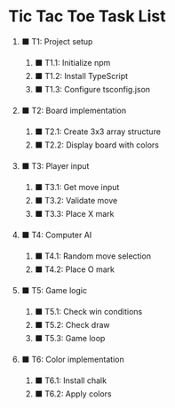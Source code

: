 # Tic Tac Toe Task List

1. ⬛ T1: Project setup
   1. ⬛ T1.1: Initialize npm
   2. ⬛ T1.2: Install TypeScript
   3. ⬛ T1.3: Configure tsconfig.json

2. ⬛ T2: Board implementation
   1. ⬛ T2.1: Create 3x3 array structure
   2. ⬛ T2.2: Display board with colors

3. ⬛ T3: Player input
   1. ⬛ T3.1: Get move input
   2. ⬛ T3.2: Validate move
   3. ⬛ T3.3: Place X mark

4. ⬛ T4: Computer AI
   1. ⬛ T4.1: Random move selection
   2. ⬛ T4.2: Place O mark

5. ⬛ T5: Game logic
   1. ⬛ T5.1: Check win conditions
   2. ⬛ T5.2: Check draw
   3. ⬛ T5.3: Game loop

6. ⬛ T6: Color implementation
   1. ⬛ T6.1: Install chalk
   2. ⬛ T6.2: Apply colors
